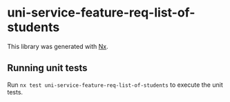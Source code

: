 # uni-service-feature-req-list-of-students

This library was generated with [Nx](https://nx.dev).

## Running unit tests

Run `nx test uni-service-feature-req-list-of-students` to execute the unit tests.
